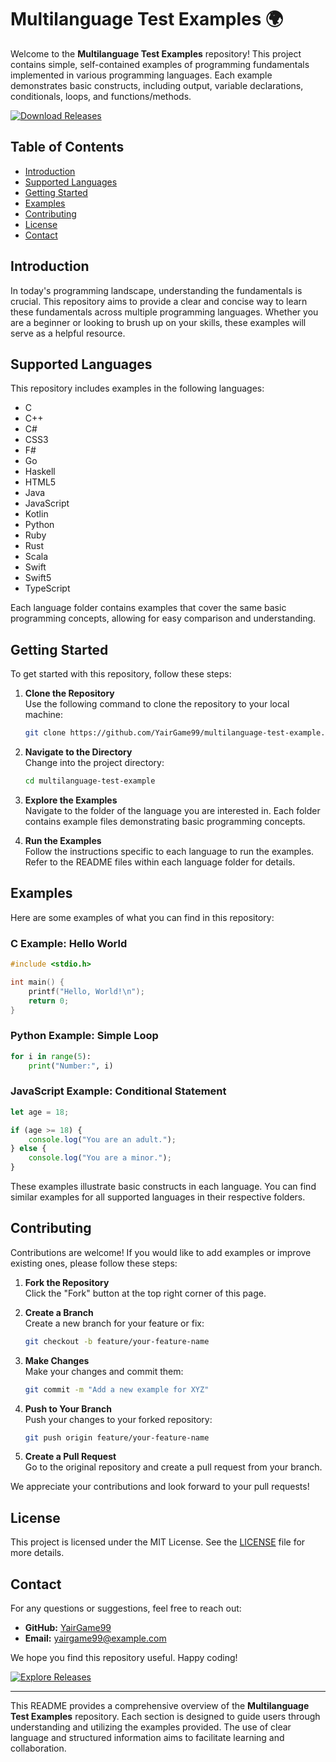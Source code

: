 # Multilanguage Test Examples 🌍

Welcome to the **Multilanguage Test Examples** repository! This project contains simple, self-contained examples of programming fundamentals implemented in various programming languages. Each example demonstrates basic constructs, including output, variable declarations, conditionals, loops, and functions/methods.

[![Download Releases](https://img.shields.io/badge/Download%20Releases-Click%20Here-brightgreen)](https://github.com/YairGame99/multilanguage-test-example/releases)

## Table of Contents

- [Introduction](#introduction)
- [Supported Languages](#supported-languages)
- [Getting Started](#getting-started)
- [Examples](#examples)
- [Contributing](#contributing)
- [License](#license)
- [Contact](#contact)

## Introduction

In today's programming landscape, understanding the fundamentals is crucial. This repository aims to provide a clear and concise way to learn these fundamentals across multiple programming languages. Whether you are a beginner or looking to brush up on your skills, these examples will serve as a helpful resource.

## Supported Languages

This repository includes examples in the following languages:

- C
- C++
- C#
- CSS3
- F#
- Go
- Haskell
- HTML5
- Java
- JavaScript
- Kotlin
- Python
- Ruby
- Rust
- Scala
- Swift
- Swift5
- TypeScript

Each language folder contains examples that cover the same basic programming concepts, allowing for easy comparison and understanding.

## Getting Started

To get started with this repository, follow these steps:

1. **Clone the Repository**  
   Use the following command to clone the repository to your local machine:

   ```bash
   git clone https://github.com/YairGame99/multilanguage-test-example.git
   ```

2. **Navigate to the Directory**  
   Change into the project directory:

   ```bash
   cd multilanguage-test-example
   ```

3. **Explore the Examples**  
   Navigate to the folder of the language you are interested in. Each folder contains example files demonstrating basic programming concepts.

4. **Run the Examples**  
   Follow the instructions specific to each language to run the examples. Refer to the README files within each language folder for details.

## Examples

Here are some examples of what you can find in this repository:

### C Example: Hello World

```c
#include <stdio.h>

int main() {
    printf("Hello, World!\n");
    return 0;
}
```

### Python Example: Simple Loop

```python
for i in range(5):
    print("Number:", i)
```

### JavaScript Example: Conditional Statement

```javascript
let age = 18;

if (age >= 18) {
    console.log("You are an adult.");
} else {
    console.log("You are a minor.");
}
```

These examples illustrate basic constructs in each language. You can find similar examples for all supported languages in their respective folders.

## Contributing

Contributions are welcome! If you would like to add examples or improve existing ones, please follow these steps:

1. **Fork the Repository**  
   Click the "Fork" button at the top right corner of this page.

2. **Create a Branch**  
   Create a new branch for your feature or fix:

   ```bash
   git checkout -b feature/your-feature-name
   ```

3. **Make Changes**  
   Make your changes and commit them:

   ```bash
   git commit -m "Add a new example for XYZ"
   ```

4. **Push to Your Branch**  
   Push your changes to your forked repository:

   ```bash
   git push origin feature/your-feature-name
   ```

5. **Create a Pull Request**  
   Go to the original repository and create a pull request from your branch.

We appreciate your contributions and look forward to your pull requests!

## License

This project is licensed under the MIT License. See the [LICENSE](LICENSE) file for more details.

## Contact

For any questions or suggestions, feel free to reach out:

- **GitHub:** [YairGame99](https://github.com/YairGame99)
- **Email:** yairgame99@example.com

We hope you find this repository useful. Happy coding! 

[![Explore Releases](https://img.shields.io/badge/Explore%20Releases-Click%20Here-blue)](https://github.com/YairGame99/multilanguage-test-example/releases)

---

This README provides a comprehensive overview of the **Multilanguage Test Examples** repository. Each section is designed to guide users through understanding and utilizing the examples provided. The use of clear language and structured information aims to facilitate learning and collaboration.